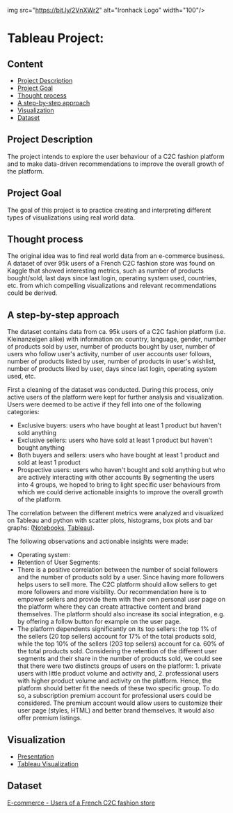img src="https://bit.ly/2VnXWr2" alt="Ironhack Logo" width="100"/>

# Tableau Project:   

## Content
- [Project Description](#project-description)
- [Project Goal](#project-goal)
- [Thought process](#thought-process)
- [A step-by-step approach](#a-step-by-step-approach)
- [Visualization](#visualization)
- [Dataset](#dataset)

## Project Description  
The project intends to explore the user behaviour of a C2C fashion platform and to make data-driven recommendations to improve the overall growth of the platform.

## Project Goal
The goal of this project is to practice creating and interpreting different types of visualizations using real world data.

## Thought process
The original idea was to find real world data from an e-commerce business. A dataset of over 95k users of a French C2C fashion store was found on Kaggle that showed interesting metrics, such as number of products bought/sold, last days since last login, operating system used, countries, etc. from which compelling visualizations and relevant recommendations could be derived.

## A step-by-step approach
The dataset contains data from ca. 95k users of a C2C fashion platform (i.e. Kleinanzeigen alike) with information on: country, language, gender, number of products sold by user, number of products bought by user, number of users who follow user's activity, number of user accounts user follows, number of products listed by user, number of products in user's wishlist, number of products liked by user, days since last login, operating system used, etc.

First a cleaning of the dataset was conducted. During this process, only active users of the platform were kept for further analysis and visualization. Users were deemed to be active if they fell into one of the following categories:
- Exclusive buyers: users who have bought at least 1 product but haven't sold anything
- Exclusive sellers: users who have sold at least 1 product but haven't bought anything
- Both buyers and sellers: users who have bought at least 1 product and sold at least 1 product
- Prospective users: users who haven't bought and sold anything but who are actively interacting with other accounts
By segmenting the users into 4 groups, we hoped to bring to light specific user behaviours from which we could derive actionable insights to improve the overall growth of the platform.

The correlation between the different metrics were analyzed and visualized on Tableau and python with scatter plots, histograms, box plots and bar graphs: ([Notebooks](https://github.com/brianm3y3r/project_curry/tree/master/Notebooks), [Tableau](https://github.com/brianm3y3r/project_curry/blob/master/Presentation/Project_curry_visualizations_tableau.pdf)).  

The following observations and actionable insights were made:
- Operating system:
- Retention of User Segments:
- There is a positive correlation between the number of social followers and the number of products sold by a user. Since having more followers helps users to sell more. The C2C platform should allow sellers to get more followers and more visibility. Our recommendation here is to empower sellers and provide them with their own personal user page on the platform where they can create attractive content and brand themselves. The platform should also increase its social integration, e.g. by offering a follow button for example on the user page.
- The platform dependents significantly on its top sellers: the top 1% of the sellers (20 top sellers) account for 17% of the total products sold, while the top 10% of the sellers (203 top sellers) account for ca. 60% of the total products sold. Considering the retention of the different user segments and their share in the number of products sold, we could see that there were two distincts groups of users on the platform: 1. private users with little product volume and activity and, 2. professional users with higher product volume and activity on the platform. Hence, the platform should better fit the needs of these two specific group. To do so, a subscription premium account for professional users could be considered. The premium account would allow users to customize their user page (styles, HTML) and better brand themselves. It would also offer premium listings.

## Visualization
- [Presentation](https://github.com/brianm3y3r/project_curry/blob/master/Presentation/Curry%20Consulting.pdf)
- [Tableau Visualization](https://github.com/brianm3y3r/project_curry/blob/master/Presentation/Project_curry_visualizations_tableau.pdf) 

## Dataset  
[E-commerce - Users of a French C2C fashion store](https://www.kaggle.com/jmmvutu/ecommerce-users-of-a-french-c2c-fashion-store/data) 
 